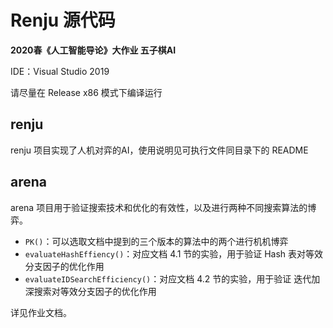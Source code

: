 # Renju 源代码

**2020春《人工智能导论》大作业 五子棋AI**

IDE：Visual Studio 2019

请尽量在 Release x86 模式下编译运行

## renju

renju 项目实现了人机对弈的AI，使用说明见可执行文件同目录下的 README

## arena

arena 项目用于验证搜索技术和优化的有效性，以及进行两种不同搜索算法的博弈。

- `PK()`：可以选取文档中提到的三个版本的算法中的两个进行机机博弈
- `evaluateHashEffiency()`：对应文档 4.1 节的实验，用于验证 Hash 表对等效分支因子的优化作用
- `evaluateIDSearchEfficiency()`：对应文档 4.2 节的实验，用于验证 迭代加深搜索对等效分支因子的优化作用

详见作业文档。
